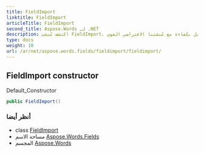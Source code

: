 ```yaml
---
title: FieldImport
linktitle: FieldImport
articleTitle: FieldImport
second_title: Aspose.Words لـ .NET
description: اكتشف مُنشئ FieldImport، الحل الأمثل لتكامل البيانات بسلاسة. أطلق العنان لسير العمل بكفاءة مع مُنشئنا الافتراضي القوي!
type: docs
weight: 10
url: /ar/net/aspose.words.fields/fieldimport/fieldimport/
---
```

## FieldImport constructor

Default_Constructor

```csharp
public FieldImport()
```

### أنظر أيضا

* class [FieldImport](../)
* مساحة الاسم [Aspose.Words.Fields](../../../aspose.words.fields/)
* المجسم [Aspose.Words](../../../)
